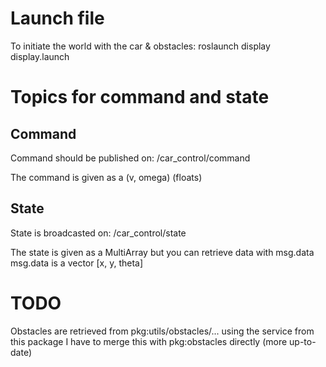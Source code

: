 # Launch file
To initiate the world with the car & obstacles:
roslaunch display display.launch

# Topics for command and state
## Command
Command should be published on: /car_control/command

The command is given as a (v, omega) (floats)

## State
State is broadcasted on: /car_control/state

The state is given as a MultiArray but you can retrieve data with msg.data
msg.data is a vector [x, y, theta]

# TODO
Obstacles are retrieved from pkg:utils/obstacles/... using the service from this package
I have to merge this with pkg:obstacles directly (more up-to-date)
